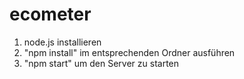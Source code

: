 # ecometer

1. node.js installieren
2. "npm install" im entsprechenden Ordner ausführen
3. "npm start" um den Server zu starten
